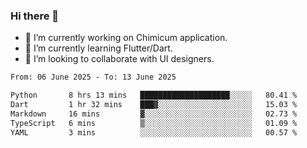 ### Hi there 👋

<!--
**devcat37/devcat37** is a ✨ _special_ ✨ repository because its `README.md` (this file) appears on your GitHub profile.-->


- 🔭 I’m currently working on Chimicum application.
- 🌱 I’m currently learning Flutter/Dart.
- 👯 I’m looking to collaborate with UI designers.
<!-- - 🤔 I’m looking for help with ... -->

<!--START_SECTION:waka-->

```txt
From: 06 June 2025 - To: 13 June 2025

Python       8 hrs 13 mins   ████████████████████░░░░░   80.41 %
Dart         1 hr 32 mins    ███▓░░░░░░░░░░░░░░░░░░░░░   15.03 %
Markdown     16 mins         ▓░░░░░░░░░░░░░░░░░░░░░░░░   02.73 %
TypeScript   6 mins          ▒░░░░░░░░░░░░░░░░░░░░░░░░   01.09 %
YAML         3 mins          ░░░░░░░░░░░░░░░░░░░░░░░░░   00.57 %
```

<!--END_SECTION:waka-->
